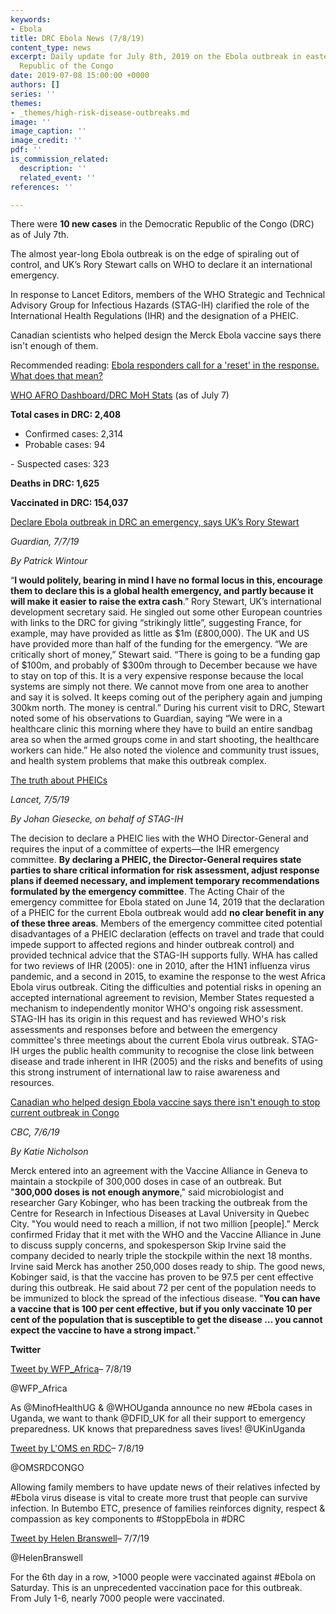 ```yaml
---
keywords:
- Ebola
title: DRC Ebola News (7/8/19)
content_type: news
excerpt: Daily update for July 8th, 2019 on the Ebola outbreak in eastern Democratic
  Republic of the Congo
date: 2019-07-08 15:00:00 +0000
authors: []
series: ''
themes:
- _themes/high-risk-disease-outbreaks.md
image: ''
image_caption: ''
image_credit: ''
pdf: ''
is_commission_related:
  description: ''
  related_event: ''
references: ''

---
```

There were **10 new cases** in the Democratic Republic of the Congo (DRC) as of July 7th.

The almost year-long Ebola outbreak is on the edge of spiraling out of control, and UK’s Rory Stewart calls on WHO to declare it an international emergency.

In response to Lancet Editors, members of the WHO Strategic and Technical Advisory Group for Infectious Hazards (STAG-IH) clarified the role of the International Health Regulations (IHR) and the designation of a PHEIC.

Canadian scientists who helped design the Merck Ebola vaccine says there isn't enough of them.

Recommended reading: [Ebola responders call for a 'reset' in the response. What does that mean?](https://www.devex.com/news/ebola-responders-call-for-a-reset-in-the-response-what-does-that-mean-95169)

[WHO AFRO Dashboard/DRC MoH Stats](https://mailchi.mp/sante.gouv.cd/ebola_kivu_07juil19?e=34c0620338) (as of July 7)

**Total cases in DRC: 2,408**  
 - Confirmed cases: 2,314  
 - Probable cases: 94

\- Suspected cases: 323

**Deaths in DRC: 1,625**

**Vaccinated in DRC: 154,037**

[Declare Ebola outbreak in DRC an emergency, says UK’s Rory Stewart](https://www.theguardian.com/world/2019/jul/07/declare-ebola-outbreak-in-drc-an-emergency-says-uks-rory-stewart)

_Guardian, 7/7/19_

_By Patrick Wintour_

“**I would politely, bearing in mind I have no formal locus in this, encourage them to declare this is a global health emergency, and partly because it will make it easier to raise the extra cash**.” Rory Stewart, UK’s international development secretary said. He singled out some other European countries with links to the DRC for giving “strikingly little”, suggesting France, for example, may have provided as little as $1m (£800,000). The UK and US have provided more than half of the funding for the emergency. “We are critically short of money,” Stewart said. “There is going to be a funding gap of $100m, and probably of $300m through to December because we have to stay on top of this. It is a very expensive response because the local systems are simply not there. We cannot move from one area to another and say it is solved. It keeps coming out of the periphery again and jumping 300km north. The money is central.” During his current visit to DRC, Stewart noted some of his observations to Guardian, saying “We were in a healthcare clinic this morning where they have to build an entire sandbag area so when the armed groups come in and start shooting, the healthcare workers can hide.” He also noted the violence and community trust issues, and health system problems that make this outbreak complex.

[The truth about PHEICs](https://www.thelancet.com/journals/lancet/article/PIIS0140-6736(19)31566-1/fulltext?utm_campaign=globalhealth19&utm_source=twitter&utm_medium=social&utm_source=Global+Health+NOW+Main+List&utm_campaign=2b27ab2292-EMAIL_CAMPAIGN_2019_07_05_12_26&utm_medium=email&utm_term=0_8d0d062dbd-2b27ab2292-2888645#%20)

_Lancet, 7/5/19_

_By Johan Giesecke, on behalf of STAG-IH_

The decision to declare a PHEIC lies with the WHO Director-General and requires the input of a committee of experts—the IHR emergency committee. **By declaring a PHEIC, the Director-General requires state parties to share critical information for risk assessment, adjust response plans if deemed necessary, and implement temporary recommendations formulated by the emergency committee**. The Acting Chair of the emergency committee for Ebola stated on June 14, 2019 that the declaration of a PHEIC for the current Ebola outbreak would add **no clear benefit in any of these three areas**. Members of the emergency committee cited potential disadvantages of a PHEIC declaration (effects on travel and trade that could impede support to affected regions and hinder outbreak control) and provided technical advice that the STAG-IH supports fully. WHA has called for two reviews of IHR (2005): one in 2010, after the H1N1 influenza virus pandemic, and a second in 2015, to examine the response to the west Africa Ebola virus outbreak. Citing the difficulties and potential risks in opening an accepted international agreement to revision, Member States requested a mechanism to independently monitor WHO's ongoing risk assessment. STAG-IH has its origin in this request and has reviewed WHO's risk assessments and responses before and between the emergency committee's three meetings about the current Ebola virus outbreak. STAG-IH urges the public health community to recognise the close link between disease and trade inherent in IHR (2005) and the risks and benefits of using this strong instrument of international law to raise awareness and resources.

[Canadian who helped design Ebola vaccine says there isn't enough to stop current outbreak in Congo](https://www.cbc.ca/news/health/ebola-vaccine-congo-outbreak-1.5201697?utm_source=Global+Health+NOW+Main+List&utm_campaign=2b27ab2292-EMAIL_CAMPAIGN_2019_07_05_12_26&utm_medium=email&utm_term=0_8d0d062dbd-2b27ab2292-2888645)

_CBC, 7/6/19_

_By Katie Nicholson_

Merck entered into an agreement with the Vaccine Alliance in Geneva to maintain a stockpile of 300,000 doses in case of an outbreak. But "**300,000 doses is not enough anymore**," said microbiologist and researcher Gary Kobinger, who has been tracking the outbreak from the Centre for Research in Infectious Diseases at Laval University in Quebec City. "You would need to reach a million, if not two million \[people\].” Merck confirmed Friday that it met with the WHO and the Vaccine Alliance in June to discuss supply concerns, and spokesperson Skip Irvine said the company decided to nearly triple the stockpile within the next 18 months. Irvine said Merck has another 250,000 doses ready to ship. The good news, Kobinger said, is that the vaccine has proven to be 97.5 per cent effective during this outbreak. He said about 72 per cent of the population needs to be immunized to block the spread of the infectious disease. "**You can have a vaccine that is 100 per cent effective, but if you only vaccinate 10 per cent of the population that is susceptible to get the disease … you cannot expect the vaccine to have a strong impact.**"

**Twitter**

[Tweet by WFP_Africa](https://twitter.com/WFP_Africa/status/1148147409446481920)– 7/8/19

@WFP_Africa

As @MinofHealthUG & @WHOUganda announce no new #Ebola cases in Uganda, we want to thank @DFID_UK for all their support to emergency preparedness. UK knows that preparedness saves lives! @UKinUganda

[Tweet by L'OMS en RDC](https://twitter.com/OMSRDCONGO/status/1148226780148506624)– 7/8/19

@OMSRDCONGO

Allowing family members to have update news of their relatives infected by #Ebola virus disease is vital to create more trust that people can survive infection. In Butembo ETC, presence of families reinforces dignity, respect & compassion as key components to #StoppEbola in #DRC

[Tweet by Helen Branswell](https://twitter.com/HelenBranswell/status/1148051924115218434)– 7/7/19

@HelenBranswell

For the 6th day in a row, >1000 people were vaccinated against #Ebola on Saturday. This is an unprecedented vaccination pace for this outbreak. From July 1-6, nearly 7000 people were vaccinated.